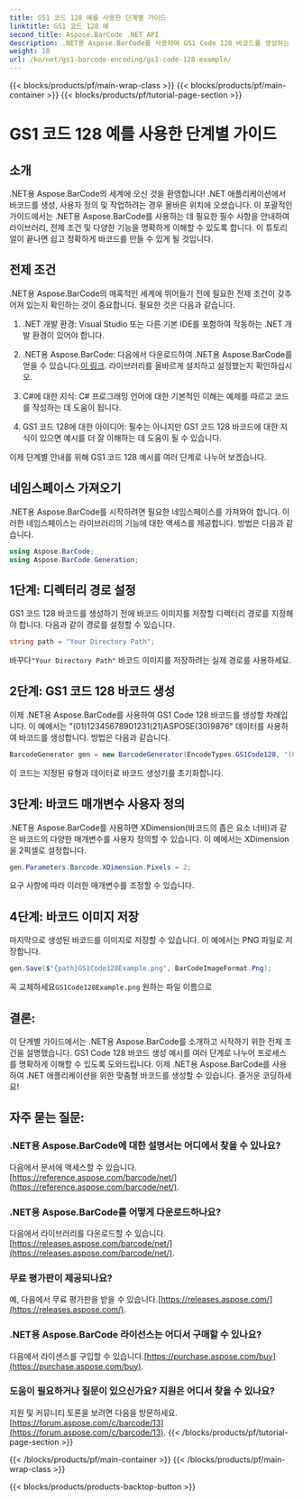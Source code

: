 ```yaml
---
title: GS1 코드 128 예를 사용한 단계별 가이드
linktitle: GS1 코드 128 예
second_title: Aspose.BarCode .NET API
description: .NET용 Aspose.BarCode를 사용하여 GS1 Code 128 바코드를 생성하는 방법을 알아보세요. C#에서 바코드 생성을 위한 단계별 가이드입니다. 지금 시작하세요!
weight: 10
url: /ko/net/gs1-barcode-encoding/gs1-code-128-example/
---
```


{{< blocks/products/pf/main-wrap-class >}}
{{< blocks/products/pf/main-container >}}
{{< blocks/products/pf/tutorial-page-section >}}

# GS1 코드 128 예를 사용한 단계별 가이드


## 소개

.NET용 Aspose.BarCode의 세계에 오신 것을 환영합니다! .NET 애플리케이션에서 바코드를 생성, 사용자 정의 및 작업하려는 경우 올바른 위치에 오셨습니다. 이 포괄적인 가이드에서는 .NET용 Aspose.BarCode를 사용하는 데 필요한 필수 사항을 안내하여 라이브러리, 전제 조건 및 다양한 기능을 명확하게 이해할 수 있도록 합니다. 이 튜토리얼이 끝나면 쉽고 정확하게 바코드를 만들 수 있게 될 것입니다.

## 전제 조건
.NET용 Aspose.BarCode의 매혹적인 세계에 뛰어들기 전에 필요한 전제 조건이 갖추어져 있는지 확인하는 것이 중요합니다. 필요한 것은 다음과 같습니다.

1. .NET 개발 환경: Visual Studio 또는 다른 기본 IDE를 포함하여 작동하는 .NET 개발 환경이 있어야 합니다.

2.  .NET용 Aspose.BarCode: 다음에서 다운로드하여 .NET용 Aspose.BarCode를 얻을 수 있습니다.[이 링크](https://releases.aspose.com/barcode/net/). 라이브러리를 올바르게 설치하고 설정했는지 확인하십시오.

3. C#에 대한 지식: C# 프로그래밍 언어에 대한 기본적인 이해는 예제를 따르고 코드를 작성하는 데 도움이 됩니다.

4. GS1 코드 128에 대한 아이디어: 필수는 아니지만 GS1 코드 128 바코드에 대한 지식이 있으면 예시를 더 잘 이해하는 데 도움이 될 수 있습니다.

이제 단계별 안내를 위해 GS1 코드 128 예시를 여러 단계로 나누어 보겠습니다.

## 네임스페이스 가져오기
.NET용 Aspose.BarCode를 시작하려면 필요한 네임스페이스를 가져와야 합니다. 이러한 네임스페이스는 라이브러리의 기능에 대한 액세스를 제공합니다. 방법은 다음과 같습니다.

```csharp
using Aspose.BarCode;
using Aspose.BarCode.Generation;
```

## 1단계: 디렉터리 경로 설정
GS1 코드 128 바코드를 생성하기 전에 바코드 이미지를 저장할 디렉터리 경로를 지정해야 합니다. 다음과 같이 경로를 설정할 수 있습니다.

```csharp
string path = "Your Directory Path";
```

 바꾸다`"Your Directory Path"` 바코드 이미지를 저장하려는 실제 경로를 사용하세요.

## 2단계: GS1 코드 128 바코드 생성
이제 .NET용 Aspose.BarCode를 사용하여 GS1 Code 128 바코드를 생성할 차례입니다. 이 예에서는 "(01)12345678901231(21)ASPOSE(30)9876" 데이터를 사용하여 바코드를 생성합니다. 방법은 다음과 같습니다.

```csharp
BarcodeGenerator gen = new BarcodeGenerator(EncodeTypes.GS1Code128, "(01)12345678901231(21)ASPOSE(30)9876");
```

이 코드는 지정된 유형과 데이터로 바코드 생성기를 초기화합니다.

## 3단계: 바코드 매개변수 사용자 정의
.NET용 Aspose.BarCode를 사용하면 XDimension(바코드의 좁은 요소 너비)과 같은 바코드의 다양한 매개변수를 사용자 정의할 수 있습니다. 이 예에서는 XDimension을 2픽셀로 설정합니다.

```csharp
gen.Parameters.Barcode.XDimension.Pixels = 2;
```

요구 사항에 따라 이러한 매개변수를 조정할 수 있습니다.

## 4단계: 바코드 이미지 저장
마지막으로 생성된 바코드를 이미지로 저장할 수 있습니다. 이 예에서는 PNG 파일로 저장합니다.

```csharp
gen.Save($"{path}GS1Code128Example.png", BarCodeImageFormat.Png);
```

 꼭 교체하세요`GS1Code128Example.png` 원하는 파일 이름으로

## 결론:
이 단계별 가이드에서는 .NET용 Aspose.BarCode를 소개하고 시작하기 위한 전제 조건을 설명했습니다. GS1 Code 128 바코드 생성 예시를 여러 단계로 나누어 프로세스를 명확하게 이해할 수 있도록 도와드립니다. 이제 .NET용 Aspose.BarCode를 사용하여 .NET 애플리케이션을 위한 맞춤형 바코드를 생성할 수 있습니다. 즐거운 코딩하세요!


## 자주 묻는 질문:

### .NET용 Aspose.BarCode에 대한 설명서는 어디에서 찾을 수 있나요?
 다음에서 문서에 액세스할 수 있습니다.[https://reference.aspose.com/barcode/net/](https://reference.aspose.com/barcode/net/).

### .NET용 Aspose.BarCode를 어떻게 다운로드하나요?
 다음에서 라이브러리를 다운로드할 수 있습니다.[https://releases.aspose.com/barcode/net/](https://releases.aspose.com/barcode/net/).

### 무료 평가판이 제공되나요?
 예, 다음에서 무료 평가판을 받을 수 있습니다.[https://releases.aspose.com/](https://releases.aspose.com/).

### .NET용 Aspose.BarCode 라이선스는 어디서 구매할 수 있나요?
 다음에서 라이센스를 구입할 수 있습니다.[https://purchase.aspose.com/buy](https://purchase.aspose.com/buy).

### 도움이 필요하거나 질문이 있으신가요? 지원은 어디서 찾을 수 있나요?
지원 및 커뮤니티 토론을 보려면 다음을 방문하세요.[https://forum.aspose.com/c/barcode/13](https://forum.aspose.com/c/barcode/13).
{{< /blocks/products/pf/tutorial-page-section >}}

{{< /blocks/products/pf/main-container >}}
{{< /blocks/products/pf/main-wrap-class >}}

{{< blocks/products/products-backtop-button >}}
